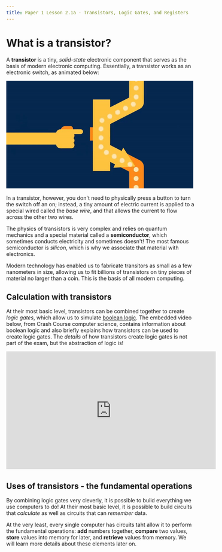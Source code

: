 ```yaml
---
title: Paper 1 Lesson 2.1a - Transistors, Logic Gates, and Registers
---
```


# What is a transistor?

A **transistor** is a tiny, *solid-state* electronic component that serves as the basis of modern electronic computing. Essentially, a transistor works as an electronic switch, as animated below:

![switch](media/switch.gif)

In a transistor, however, you don't need to physically press a button to turn the switch off an on; instead, a tiny amount of electric current is applied to a special wired called the *base wire*, and that allows the current to flow across the other two wires.

The physics of transistors is very complex and relies on quantum mechanics and a special material called a **semiconductor**, which sometimes conducts electricity and sometimes doesn't! The most famous semiconductor is *silicon*, which is why we associate that material with electronics.

Modern technology has enabled us to fabricate transitors as small as a few nanometers in size, allowing us to fit billions of transistors on tiny pieces of material no larger than a coin. This is the basis of all modern computing.

## Calculation with transistors

At their most basic level, transistors can be combined together to create *logic gates*, which allow us to simulate [boolean logic](np2.9_boolean_logic.md). The embedded video below, from Crash Course computer science, contains information about boolean logic and also briefly explains how transistors can be used to create logic gates. The *details* of how transistors create logic gates is not part of the exam, but the abstraction of logic is!

<iframe width="560" height="315" src="https://www.youtube.com/embed/gI-qXk7XojA" title="YouTube video player" frameborder="0" allow="accelerometer; autoplay; clipboard-write; encrypted-media; gyroscope; picture-in-picture" allowfullscreen></iframe>

## Uses of transistors - the fundamental operations

By combining logic gates very cleverly, it is possible to build everything we use computers to do! At their most basic level, it is possible to build circuits that *calculate* as well as circuits that can *remember* data.

At the very least, every single computer has circuits taht allow it to perform the fundamental operations: **add** numbers together, **compare** two values, **store** values into memory for later, and **retrieve** values from memory. We will learn more details about these elements later on.